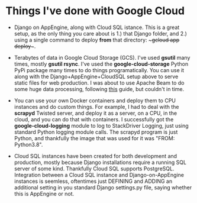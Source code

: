# Things I've done with Google Cloud

- Django on AppEngine, along with Cloud SQL istance.  This is a great setup, as the only thing you care about is 1.) that Django folder, and 2.) using a single command to deploy __from__ that directory: ~~~gcloud app deploy~~~.

- Terabytes of data in Google Cloud Storage (GCS).  I've used **gsutil** many times, mostly **gsutil rsync**.  I've used the **google-cloud-storage** Python PyPi package many times to do things programatically.  You can use it along with the Django+AppEngine+CloudSQL setup above to serve static files for web production.  I was about to use Apache Beam to do some huge data processing, following [this](https://www.tensorflow.org/datasets/beam_datasets) guide, but couldn't in time.

- You can use your own Docker containers and deploy them to CPU instances and do custom things.  For example, I had to deal with the **scrapyd** Twisted server, and deploy it as a server, on a CPU, in the cloud, and you can do that with containers.  I successfully got the **google-cloud-logging** module to log to StackDriver Logging, just using standard Python logging module calls.  The scrapyd program is just Python, and thankfully the image that was used for it was "FROM: Python3.8".

- Cloud SQL instances have been created for both development and production, mostly because Django installations require a running SQL server of some kind.  Thankfully Cloud SQL supports PostgreSQL.  Integration between a Cloud SQL instance and Django-on-AppEngine instances is seemless, oftentimes just DEFINING and ADDING an additional setting in you standard Django settings.py file, saying whether this is AppEngine or not.
